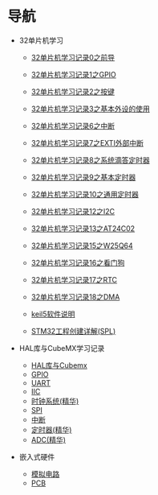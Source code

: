 # 导航

- 32单片机学习

  * [32单片机学习记录0之前导](./32单片机学习/32单片机学习记录0之前导.md)
    
  * [32单片机学习记录1之GPIO](./32单片机学习/32单片机学习记录1之GPIO.md)
    
  * [32单片机学习记录2之按键](./32单片机学习/32单片机学习记录2之按键.md)
    
  * [32单片机学习记录3之基本外设的使用](./32单片机学习/32单片机学习记录3之基本外设的使用.md)
    
  * [32单片机学习记录6之中断](./32单片机学习/32单片机学习记录6之中断.md)
    
  * [32单片机学习记录7之EXTI外部中断](./32单片机学习/32单片机学习记录7之EXTI外部中断.md)
    
  * [32单片机学习记录8之系统滴答定时器](./32单片机学习/32单片机学习记录8之系统滴答定时器.md)
    
  * [32单片机学习记录9之基本定时器](./32单片机学习/32单片机学习记录9之基本定时器.md)
    
  * [32单片机学习记录10之通用定时器](./32单片机学习/32单片机学习记录10之通用定时器.md)
    
  * [32单片机学习记录12之I2C](./32单片机学习/32单片机学习记录12之I2C.md)
    
  * [32单片机学习记录13之AT24C02](./32单片机学习/32单片机学习记录13之AT24C02.md)
    
  * [32单片机学习记录15之W25Q64](./32单片机学习/32单片机学习记录15之W25Q64.md)
    
  * [32单片机学习记录16之看门狗](./32单片机学习/32单片机学习记录16之看门狗.md)
    
  * [32单片机学习记录17之RTC](./32单片机学习/32单片机学习记录17之RTC.md)
    
  * [32单片机学习记录18之DMA](./32单片机学习/32单片机学习记录18之DMA.md)
    
  * [keil5软件说明](./32单片机学习/keil5软件说明.md)
    
  * [STM32工程创建详解(SPL)](./32单片机学习/STM32工程创建详解.md)
- HAL库与CubeMX学习记录
  - [HAL库与Cubemx](./HAL库与CubeMX学习记录/P1_HAL库与Cubemx.md)
  - [GPIO](./HAL库与CubeMX学习记录/P2_GPIO.md)
  - [UART](./HAL库与CubeMX学习记录/P3_UART.md)
  - [IIC](./HAL库与CubeMX学习记录/P4_IIC.md)
  - [时钟系统(精华)](./HAL库与CubeMX学习记录/P5_时钟系统(精华).md)
  - [SPI](./HAL库与CubeMX学习记录/P6_SPI.md)
  - [中断](./HAL库与CubeMX学习记录/P7_中断.md)
  - [定时器(精华)](./HAL库与CubeMX学习记录/P8_定时器(精华).md)
  - [ADC(精华)](./HAL库与CubeMX学习记录/P9_ADC(精华).md)
- 嵌入式硬件
  - [模拟电路](./嵌入式硬件/模拟电路.md)
  - [PCB](./嵌入式硬件/PCB.md)